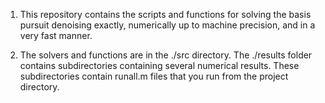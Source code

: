 1)  This repository contains the scripts and functions for solving
    the basis pursuit denoising exactly, numerically up to machine
    precision, and in a very fast manner.

2)  The solvers and functions are in the ./src directory. 
    The ./results folder contains subdirectories containing several numerical results. 
    These subdirectories contain runall.m files that you run from the project directory. 

